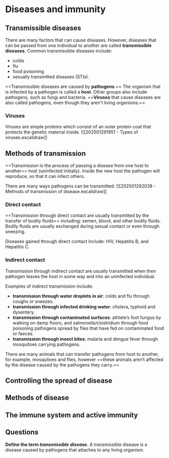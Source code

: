 # Diseases and immunity
## Transmissible diseases
There are many factors that can cause diseases. However, diseases that can be passed from one individual to another are called **transmissible diseases**. Common transmissible diseases include:
- colds
- flu
- food poisoning
- sexually transmitted diseases (STIs).

==Transmissible diseases are caused by **pathogens**.== The organism that is infected by a pathogen is called a **host**. Other groups also include pathogens, such as fungi and bacteria. ==**Viruses** that cause diseases are also called pathogens, even though they aren't living organisms.== 
### Viruses
Viruses are simple proteins which consist of an outer protein coat that protects the genetic material inside.
![[202501291951 - Types of viruses.excalidraw]]
## Methods of transmission
==Transmission is the process of passing a disease from one host to another== host (uninfected initially). Inside the new host the pathogen will reproduce, so that it can infect others.

There are many ways pathogens can be transmitted:
![[202501292038 - Methods of transmission of disease.excalidraw]]

### Direct contact
==Transmission through direct contact are usually transmitted by the transfer of bodily fluids== including: semen, blood, and other bodily fluids. Bodily fluids are usually exchanged during sexual contact or even through sneezing.

Diseases gained through direct contact include: HIV, Hepatitis B, and Hepatitis C.
### Indirect contact
Transmission through indirect contact are usually transmitted when then pathogen leaves the host in some way and into an uninfected individual.

Examples of indirect transmission include:
- **transmission through water droplets in air**: colds and flu through coughs or sneezes.
- **transmission through infected drinking water**: cholera, typhoid and dysentery.
- **transmission through contaminated surfaces**: athlete’s foot fungus by walking on damp floors, and salmonella/clostridium through food poisoning pathogens spread by flies that have fed on contaminated food or faeces.
- **transmission through insect bites**: malaria and dengue fever through mosquitoes carrying pathogens.

There are many animals that can transfer pathogens from host to another, for example, mosquitoes and flies, however ==these animals aren’t affected by the disease caused by the pathogens they carry.==
## Controlling the spread of disease

## Methods of disease
## The immune system and active immunity
## Questions
**Define the term *transmissible disease*.**
A transmissible disease is a disease caused by pathogens that attaches to any living organism.